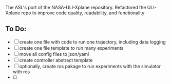 The ASL's port of the NASA-ULI-Xplane repository. Refactored the ULI-Xplane repo to improve code quality, readability, and functionality

## To Do:
- [ ] create one file with code to run one trajectory, including data logging
- [ ] create one file template to run many experiments
- [ ] move all config files to json/yaml
- [ ] create controller abstract template
- [ ] optionally, create ros pakage to run experiments with the simulator with ros
- [ ] 
